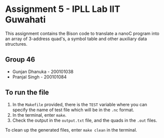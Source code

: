 # Assignment 5 - IPLL Lab IIT Guwahati

This assignment contains the Bison code to translate a nanoC program into an array of 3-address quad's, a symbol table and other auxiliary data structures.

## Group 46
- Gunjan Dhanuka - 200101038
- Pranjal Singh - 200101084

## To run the file
1. In the `Makefile` provided, there is the `TEST` variable where you can specify the name of test file which will be in the `.nc` format.
2. In the terminal, enter `make`.
3. Check the output in the `output.txt` file, and the quads in the `.out` files.

To clean up the generated files, enter `make clean` in the terminal.
